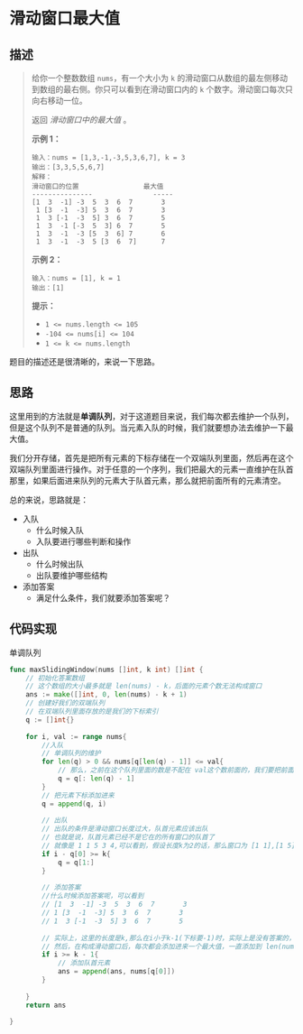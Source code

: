 # 滑动窗口最大值

## 描述

> 给你一个整数数组 `nums`，有一个大小为 `k` 的滑动窗口从数组的最左侧移动到数组的最右侧。你只可以看到在滑动窗口内的 `k` 个数字。滑动窗口每次只向右移动一位。
>
> 返回 *滑动窗口中的最大值* 。
>
>  
>
> **示例 1：**
>
> ```
> 输入：nums = [1,3,-1,-3,5,3,6,7], k = 3
> 输出：[3,3,5,5,6,7]
> 解释：
> 滑动窗口的位置                最大值
> ---------------               -----
> [1  3  -1] -3  5  3  6  7       3
>  1 [3  -1  -3] 5  3  6  7       3
>  1  3 [-1  -3  5] 3  6  7       5
>  1  3  -1 [-3  5  3] 6  7       5
>  1  3  -1  -3 [5  3  6] 7       6
>  1  3  -1  -3  5 [3  6  7]      7
> ```
>
> **示例 2：**
>
> ```
> 输入：nums = [1], k = 1
> 输出：[1]
> ```
>
>  
>
> **提示：**
>
> - `1 <= nums.length <= 105`
> - `-104 <= nums[i] <= 104`
> - `1 <= k <= nums.length`



题目的描述还是很清晰的，来说一下思路。



## 思路

这里用到的方法就是**单调队列**，对于这道题目来说，我们每次都去维护一个队列，但是这个队列不是普通的队列。当元素入队的时候，我们就要想办法去维护一下最大值。

我们分开存储，首先是把所有元素的下标存储在一个双端队列里面，然后再在这个双端队列里面进行操作。对于任意的一个序列，我们把最大的元素一直维护在队首那里，如果后面进来队列的元素大于队首元素，那么就把前面所有的元素清空。

总的来说，思路就是：

- 入队
  - 什么时候入队
  - 入队要进行哪些判断和操作
- 出队
  - 什么时候出队
  - 出队要维护哪些结构
- 添加答案
  - 满足什么条件，我们就要添加答案呢？



## 代码实现

单调队列

```go
func maxSlidingWindow(nums []int, k int) []int {
    // 初始化答案数组
    // 这个数组的大小最多就是 len(nums) - k，后面的元素个数无法构成窗口
    ans := make([]int, 0, len(nums) - k + 1)
    // 创建好我们的双端队列
    // 在双端队列里面存放的是我们的下标索引
    q := []int{}
    
    for i, val := range nums{
        //入队
        // 单调队列的维护
        for len(q) > 0 && nums[q[len(q) - 1]] <= val{
            // 那么，之前在这个队列里面的数是不配在 val这个数前面的，我们要把前面这个数给删掉
            q = q[: len(q) - 1]
        }
        // 把元素下标添加进来
        q = append(q, i)
        
        // 出队
        // 出队的条件是滑动窗口长度过大，队首元素应该出队
        // 也就是说，队首元素已经不是它在的所有窗口的队首了
        // 就像是 1 1 5 3 4,可以看到，假设长度k为2的话，那么窗口为 [1 1],[1 5] [5 3],这个时候,5就会被移走，也就是当前索引比队首元素下标大k的时候，队首会被移走
        if i - q[0] >= k{
            q = q[1:]
        }
        
        // 添加答案
        //什么时候添加答案呢，可以看到
        // [1  3  -1] -3  5  3  6  7       3
 		// 1 [3  -1  -3] 5  3  6  7       3
 		// 1  3 [-1  -3  5] 3  6  7       5
        
        // 实际上，这里的长度是k,那么在i小于k-1(下标要-1)时，实际上是没有答案的，不构成滑动窗口的长度
        // 然后，在构成滑动窗口后，每次都会添加进来一个最大值，一直添加到 len(nums) - k
        if i >= k - 1{
            // 添加队首元素
            ans = append(ans, nums[q[0]])
        }
        
    }
    return ans
    
}
```


